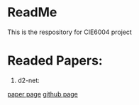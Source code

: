 # ReadMe

This is the respository for CIE6004 project

# Readed Papers:
1. d2-net: 

[paper page](https://arxiv.org/abs/1905.03561)
[github page](https://github.com/mihaidusmanu/d2-net?tab=readme-ov-file)